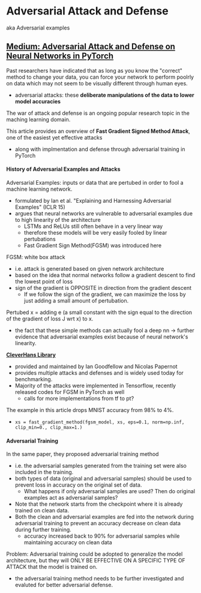 # Adversarial Attack and Defense
aka Adversarial examples

## [Medium: Adversarial Attack and Defense on Neural Networks in PyTorch](https://towardsdatascience.com/adversarial-attack-and-defense-on-neural-networks-in-pytorch-82b5bcd9171)

Past researchers have indicated that as long as you know the "correct" method to change your data, you can force your network to perform poolrly on data which may not seem to be visually different through human eyes.
* adversarial attacks: these **deliberate manipulations of the data to lower model accuracies**

The war of attack and defense is an ongoing popular research topic in the maching learning domain.

This article provides an overview of **Fast Gradient Signed Method Attack**, one of the easiest yet effective attacks
* along with implmentation and defense through adversarial training in PyTorch

#### History of Adversarial Examples and Attacks
Adversarial Examples: inputs or data that are pertubed in order to fool a machine learning network.
* formulated by Ian et al. "Explaining and Harnessing Adversarial Examples" (ICLR 15)
* argues that neural networks are vulnerable to adversarial examples due to high linearity of the architecture
  * LSTMs and ReLUs still often behave in a very linear way
  * therefore these models will be very easily fooled by linear pertubations
  * Fast Gradient Sign Method(FGSM) was introduced here

FGSM: white box attack
* i.e. attack is generated based on given network architecture
* based on the idea that normal networks follow a gradient descent to find the lowest point of loss
* sign of the gradient is OPPOSITE in direction from the gradient descent
  * If we follow the sign of the gradient, we can maximize the loss by just adding a small amount of pertubation.

Pertubed x = adding e (a small constant with the sign equal to the direction of the gradient of loss J wrt x) to x.
* the fact that these simple methods can actually fool a deep nn -> further evidence that adversarial examples exist because of neural network's linearity.

**[CleverHans Library](https://github.com/tensorflow/cleverhans)**
* provided and maintained by Ian Goodfellow and Nicolas Papernot
* provides multiple attacks and defenses and is widely used today for benchmarking.
* Majority of the attacks were implemented in Tensorflow, recently released codes for FGSM in PyTorch as well
  * calls for more implementations from tf to pt?

The example in this article drops MNIST accuracy from 98% to 4%.
* `xs = fast_gradient_method(fgsm_model, xs, eps=0.1, norm=np.inf, clip_min=0., clip_max=1.)`

#### Adversarial Training
In the same paper, they proposed adversarial training method
* i.e. the adversarial samples generated from the training set were also included in the training.
* both types of data (original and adversarial samples) should be used to prevent loss in accuracy on the original set of data.
  * What happens if only adversarial samples are used? Then do original examples act as adversarial samples?
* Note that the network starts from the checkpoint where it is already trained on clean data. 
* Both the clean and adversarial examples are fed into the network during adversarial training to prevent an accuracy decrease on clean data during further training.
  * accuracy increased back to 90% for adversarial samples while maintaining accuracy on clean data

Problem: Adversarial training could be adopted to generalize the model architecture, but they will ONLY BE EFFECTIVE ON A SPECIFIC TYPE OF ATTACK that the model is trained on.
* the adversarial training method needs to be further investigated and evaluted for better adversarial defense.


